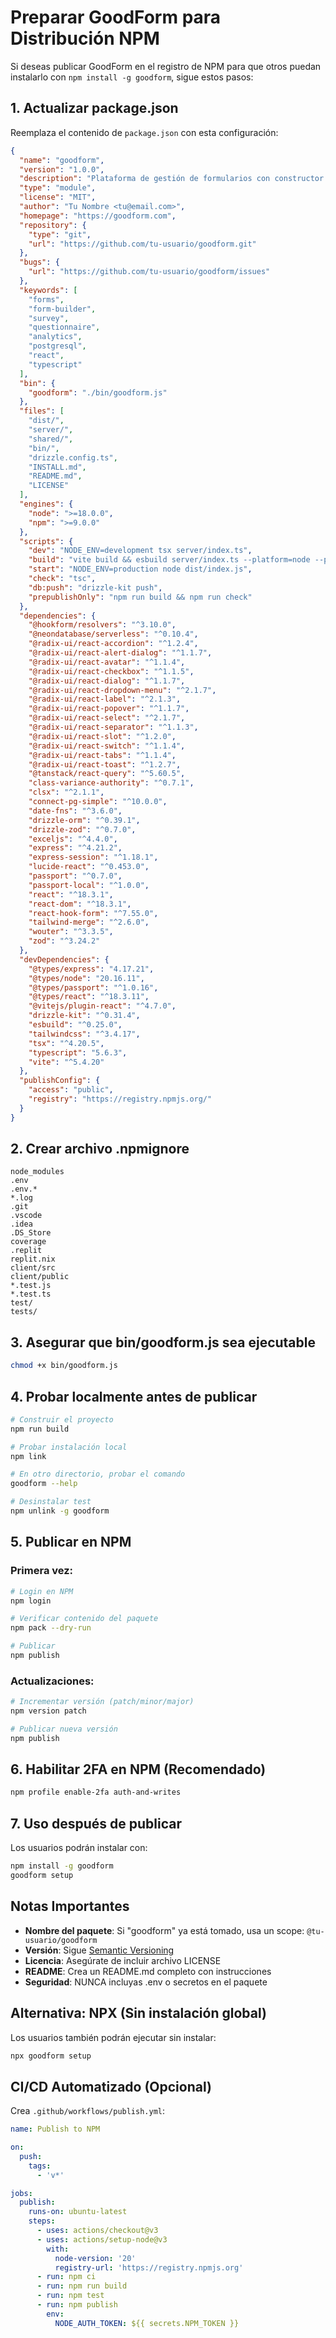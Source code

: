 # Preparar GoodForm para Distribución NPM

Si deseas publicar GoodForm en el registro de NPM para que otros puedan instalarlo con `npm install -g goodform`, sigue estos pasos:

## 1. Actualizar package.json

Reemplaza el contenido de `package.json` con esta configuración:

```json
{
  "name": "goodform",
  "version": "1.0.0",
  "description": "Plataforma de gestión de formularios con constructor drag-and-drop, analytics y sistema de roles",
  "type": "module",
  "license": "MIT",
  "author": "Tu Nombre <tu@email.com>",
  "homepage": "https://goodform.com",
  "repository": {
    "type": "git",
    "url": "https://github.com/tu-usuario/goodform.git"
  },
  "bugs": {
    "url": "https://github.com/tu-usuario/goodform/issues"
  },
  "keywords": [
    "forms",
    "form-builder",
    "survey",
    "questionnaire",
    "analytics",
    "postgresql",
    "react",
    "typescript"
  ],
  "bin": {
    "goodform": "./bin/goodform.js"
  },
  "files": [
    "dist/",
    "server/",
    "shared/",
    "bin/",
    "drizzle.config.ts",
    "INSTALL.md",
    "README.md",
    "LICENSE"
  ],
  "engines": {
    "node": ">=18.0.0",
    "npm": ">=9.0.0"
  },
  "scripts": {
    "dev": "NODE_ENV=development tsx server/index.ts",
    "build": "vite build && esbuild server/index.ts --platform=node --packages=external --bundle --format=esm --outdir=dist",
    "start": "NODE_ENV=production node dist/index.js",
    "check": "tsc",
    "db:push": "drizzle-kit push",
    "prepublishOnly": "npm run build && npm run check"
  },
  "dependencies": {
    "@hookform/resolvers": "^3.10.0",
    "@neondatabase/serverless": "^0.10.4",
    "@radix-ui/react-accordion": "^1.2.4",
    "@radix-ui/react-alert-dialog": "^1.1.7",
    "@radix-ui/react-avatar": "^1.1.4",
    "@radix-ui/react-checkbox": "^1.1.5",
    "@radix-ui/react-dialog": "^1.1.7",
    "@radix-ui/react-dropdown-menu": "^2.1.7",
    "@radix-ui/react-label": "^2.1.3",
    "@radix-ui/react-popover": "^1.1.7",
    "@radix-ui/react-select": "^2.1.7",
    "@radix-ui/react-separator": "^1.1.3",
    "@radix-ui/react-slot": "^1.2.0",
    "@radix-ui/react-switch": "^1.1.4",
    "@radix-ui/react-tabs": "^1.1.4",
    "@radix-ui/react-toast": "^1.2.7",
    "@tanstack/react-query": "^5.60.5",
    "class-variance-authority": "^0.7.1",
    "clsx": "^2.1.1",
    "connect-pg-simple": "^10.0.0",
    "date-fns": "^3.6.0",
    "drizzle-orm": "^0.39.1",
    "drizzle-zod": "^0.7.0",
    "exceljs": "^4.4.0",
    "express": "^4.21.2",
    "express-session": "^1.18.1",
    "lucide-react": "^0.453.0",
    "passport": "^0.7.0",
    "passport-local": "^1.0.0",
    "react": "^18.3.1",
    "react-dom": "^18.3.1",
    "react-hook-form": "^7.55.0",
    "tailwind-merge": "^2.6.0",
    "wouter": "^3.3.5",
    "zod": "^3.24.2"
  },
  "devDependencies": {
    "@types/express": "4.17.21",
    "@types/node": "20.16.11",
    "@types/passport": "^1.0.16",
    "@types/react": "^18.3.11",
    "@vitejs/plugin-react": "^4.7.0",
    "drizzle-kit": "^0.31.4",
    "esbuild": "^0.25.0",
    "tailwindcss": "^3.4.17",
    "tsx": "^4.20.5",
    "typescript": "5.6.3",
    "vite": "^5.4.20"
  },
  "publishConfig": {
    "access": "public",
    "registry": "https://registry.npmjs.org/"
  }
}
```

## 2. Crear archivo .npmignore

```
node_modules
.env
.env.*
*.log
.git
.vscode
.idea
.DS_Store
coverage
.replit
replit.nix
client/src
client/public
*.test.js
*.test.ts
test/
tests/
```

## 3. Asegurar que bin/goodform.js sea ejecutable

```bash
chmod +x bin/goodform.js
```

## 4. Probar localmente antes de publicar

```bash
# Construir el proyecto
npm run build

# Probar instalación local
npm link

# En otro directorio, probar el comando
goodform --help

# Desinstalar test
npm unlink -g goodform
```

## 5. Publicar en NPM

### Primera vez:

```bash
# Login en NPM
npm login

# Verificar contenido del paquete
npm pack --dry-run

# Publicar
npm publish
```

### Actualizaciones:

```bash
# Incrementar versión (patch/minor/major)
npm version patch

# Publicar nueva versión
npm publish
```

## 6. Habilitar 2FA en NPM (Recomendado)

```bash
npm profile enable-2fa auth-and-writes
```

## 7. Uso después de publicar

Los usuarios podrán instalar con:

```bash
npm install -g goodform
goodform setup
```

## Notas Importantes

- **Nombre del paquete**: Si "goodform" ya está tomado, usa un scope: `@tu-usuario/goodform`
- **Versión**: Sigue [Semantic Versioning](https://semver.org/)
- **Licencia**: Asegúrate de incluir archivo LICENSE
- **README**: Crea un README.md completo con instrucciones
- **Seguridad**: NUNCA incluyas .env o secretos en el paquete

## Alternativa: NPX (Sin instalación global)

Los usuarios también podrán ejecutar sin instalar:

```bash
npx goodform setup
```

## CI/CD Automatizado (Opcional)

Crea `.github/workflows/publish.yml`:

```yaml
name: Publish to NPM

on:
  push:
    tags:
      - 'v*'

jobs:
  publish:
    runs-on: ubuntu-latest
    steps:
      - uses: actions/checkout@v3
      - uses: actions/setup-node@v3
        with:
          node-version: '20'
          registry-url: 'https://registry.npmjs.org'
      - run: npm ci
      - run: npm run build
      - run: npm test
      - run: npm publish
        env:
          NODE_AUTH_TOKEN: ${{ secrets.NPM_TOKEN }}
```
